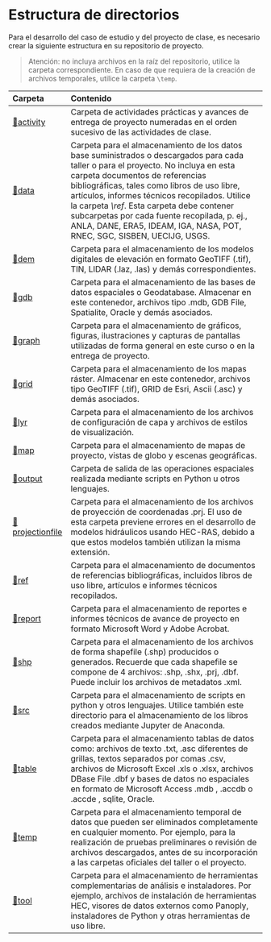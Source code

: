 # Estructura de directorios

Para el desarrollo del caso de estudio y del proyecto de clase, es necesario crear la siguiente estructura en su repositorio de proyecto.

> Atención: no incluya archivos en la raíz del repositorio, utilice la carpeta correspondiente. En caso de que requiera de la creación de archivos temporales, utilice la carpeta `\temp`.

| Carpeta                                            | Contenido                                                                                                                                                                                                                                                                                                                                                                                                                                        |
|:---------------------------------------------------|:-------------------------------------------------------------------------------------------------------------------------------------------------------------------------------------------------------------------------------------------------------------------------------------------------------------------------------------------------------------------------------------------------------------------------------------------------|
| [:open_file_folder:activity](activity)             | Carpeta de actividades prácticas y avances de entrega de proyecto numeradas en el orden sucesivo de las actividades de clase.                                                                                                                                                                                                                                                                                                                    |
| [:open_file_folder:data](data)                     | Carpeta para el almacenamiento de los datos base suministrados o descargados para cada taller o para el proyecto. No incluya en esta carpeta documentos de referencias bibliográficas, tales como libros de uso libre, artículos, informes técnicos recopilados. Utilice la carpeta _\ref_. Esta carpeta debe contener subcarpetas por cada fuente recopilada, p. ej., ANLA, DANE, ERA5, IDEAM, IGA, NASA, POT, RNEC, SGC, SISBEN, UECIJG, USGS. |
| [:open_file_folder:dem](dem)                       | Carpeta para el almacenamiento de los modelos digitales de elevación en formato GeoTIFF (.tif), TIN, LIDAR (.laz, .las) y demás correspondientes.                                                                                                                                                                                                                                                                                                |
| [:open_file_folder:gdb](gdb)                       | Carpeta para el almacenamiento de las bases de datos espaciales o Geodatabase. Almacenar en este contenedor, archivos tipo .mdb, GDB File, Spatialite, Oracle y demás asociados.                                                                                                                                                                                                                                                                 |
| [:open_file_folder:graph](graph)                   | Carpeta para el almacenamiento de gráficos, figuras, ilustraciones y capturas de pantallas utilizadas de forma general en este curso o en la entrega de proyecto.                                                                                                                                                                                                                                                                                |
| [:open_file_folder:grid](grid)                     | Carpeta para el almacenamiento de los mapas ráster. Almacenar en este contenedor, archivos tipo GeoTIFF (.tif), GRID de Esri, Ascii (.asc) y demás asociados.                                                                                                                                                                                                                                                                                    |
| [:open_file_folder:lyr](lyr)                       | Carpeta para el almacenamiento de los archivos de configuración de capa y archivos de estilos de visualización.                                                                                                                                                                                                                                                                                                                                  |
| [:open_file_folder:map](map)                       | Carpeta para el almacenamiento de mapas de proyecto, vistas de globo y escenas geográficas.                                                                                                                                                                                                                                                                                                                                                      |
| [:open_file_folder:output](output)                 | Carpeta de salida de las operaciones espaciales realizada mediante scripts en Python u otros lenguajes.                                                                                                                                                                                                                                                                                                                                          |
| [:open_file_folder:projectionfile](projectionfile) | Carpeta para el almacenamiento de los archivos de proyección de coordenadas .prj. El uso de esta carpeta previene errores en el desarrollo de modelos hidráulicos usando HEC-RAS, debido a que estos modelos también utilizan la misma extensión.                                                                                                                                                                                                |
| [:open_file_folder:ref](ref)                       | Carpeta para el almacenamiento de documentos de referencias bibliográficas, incluidos libros de uso libre, artículos e informes técnicos recopilados.                                                                                                                                                                                                                                                                                            |
| [:open_file_folder:report](report)                 | Carpeta para el almacenamiento de reportes e informes técnicos de avance de proyecto en formato Microsoft Word y Adobe Acrobat.                                                                                                                                                                                                                                                                                                                  |
| [:open_file_folder:shp](shp)                       | Carpeta para el almacenamiento de los archivos de forma shapefile (.shp) producidos o generados. Recuerde que cada shapefile se compone de 4 archivos: .shp, .shx, .prj, .dbf. Puede incluir los archivos de metadatos .xml.                                                                                                                                                                                                                     |
| [:open_file_folder:src](src)                       | Carpeta para el almacenamiento de scripts en python y otros lenguajes. Utilice también este directorio para el almacenamiento de los libros creados mediante Jupyter de Anaconda.                                                                                                                                                                                                                                                                |
| [:open_file_folder:table](table)                   | Carpeta para el almacenamiento tablas de datos como: archivos de texto .txt, .asc diferentes de grillas, textos separados por comas .csv, archivos de Microsoft Excel .xls o .xlsx, archivos DBase File .dbf y bases de datos no espaciales en formato de Microsoft Access .mdb , .accdb o .accde , sqlite, Oracle.                                                                                                                              |
| [:open_file_folder:temp](temp)                     | Carpeta para el almacenamiento temporal de datos que pueden ser eliminados completamente en cualquier momento. Por ejemplo, para la realización de pruebas preliminares o revisión de archivos descargados, antes de su incorporación a las carpetas oficiales del taller o el proyecto.                                                                                                                                                         |
| [:open_file_folder:tool](tool)                     | Carpeta para el almacenamiento de herramientas complementarias de análisis e instaladores. Por ejemplo, archivos de instalación de herramientas HEC, visores de datos externos como Panoply, instaladores de Python y otras herramientas de uso libre.                                                                                                                                                                                           |

